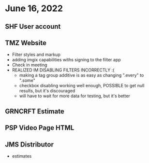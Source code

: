 # June 16, 2022

## SHF User account

## TMZ Website 
- Filter styles and markup
- adding imgix capabilities withs signing to the filter app
- Check in meeting
- REALIZED IM DISABLING FILTERS INCORRECTLY :( 
	- making a tag group additive is as easy as changing ".every" to ".some"
	- checkbox disabling working well enough, POSSIBLE to get null results, but it's discouraged
	- will have to wait for more data for testing, but it's better

## GRNCRFT Estimate

## PSP Video Page HTML

## JMS Distributor
- estimates
